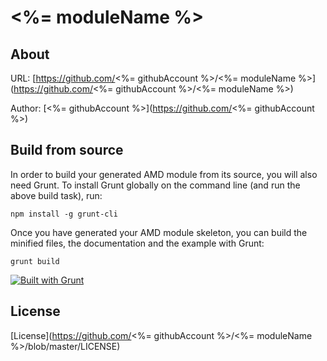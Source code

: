 <%= moduleName %>
==============

About
--------------

URL: [https://github.com/<%= githubAccount %>/<%= moduleName %>](https://github.com/<%= githubAccount %>/<%= moduleName %>)

Author: [<%= githubAccount %>](https://github.com/<%= githubAccount %>)



Build from source
--------------

In order to build your generated AMD module from its source, you will also need Grunt. To install Grunt globally on the command line (and run the above build task), run:

```
npm install -g grunt-cli
```

Once you have generated your AMD module skeleton, you can build the minified files, the documentation and the example with Grunt:

```
grunt build
```

[![Built with Grunt](https://cdn.gruntjs.com/builtwith.png)](http://gruntjs.com/)


License
--------------

[License](https://github.com/<%= githubAccount %>/<%= moduleName %>/blob/master/LICENSE)